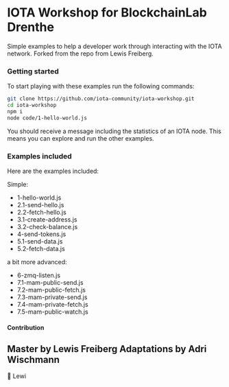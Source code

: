 # IOTA Workshop for BlockchainLab Drenthe

Simple examples to help a developer work through interacting with the IOTA network. Forked from the repo from Lewis Freiberg.

### Getting started

To start playing with these examples run the following commands:

```bash
git clone https://github.com/iota-community/iota-workshop.git
cd iota-workshop
npm i
node code/1-hello-world.js
```

You should receive a message including the statistics of an IOTA node. This means you can explore and run the other examples.



### Examples included

Here are the examples included:

Simple:
- 1-hello-world.js
- 2.1-send-hello.js
- 2.2-fetch-hello.js
- 3.1-create-address.js
- 3.2-check-balance.js
- 4-send-tokens.js
- 5.1-send-data.js
- 5.2-fetch-data.js

a bit more advanced:
- 6-zmq-listen.js
- 7.1-mam-public-send.js
- 7.2-mam-public-fetch.js
- 7.3-mam-private-send.js
- 7.4-mam-private-fetch.js
- 7.5-mam-public-watch.js



#### Contribution

Master by Lewis Freiberg
Adaptations by Adri Wischmann
----

:beers: Lewi
